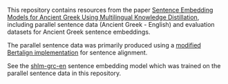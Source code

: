 This repository contains resources from the paper [Sentence Embedding Models for Ancient Greek Using Multilingual Knowledge Distillation](https://aclanthology.org/2023.alp-1.2/), including parallel sentence data (Ancient Greek - English) and evaluation datasets for Ancient Greek sentence embeddings.

The parallel sentence data was primarily produced using a [modified Bertalign implementation](https://github.com/kevinkrahn/grc-sentence-alignment) for sentence alignment.

See the [shlm-grc-en](https://huggingface.co/kevinkrahn/shlm-grc-en) sentence embedding model which was trained on the parallel sentence data in this repository.
